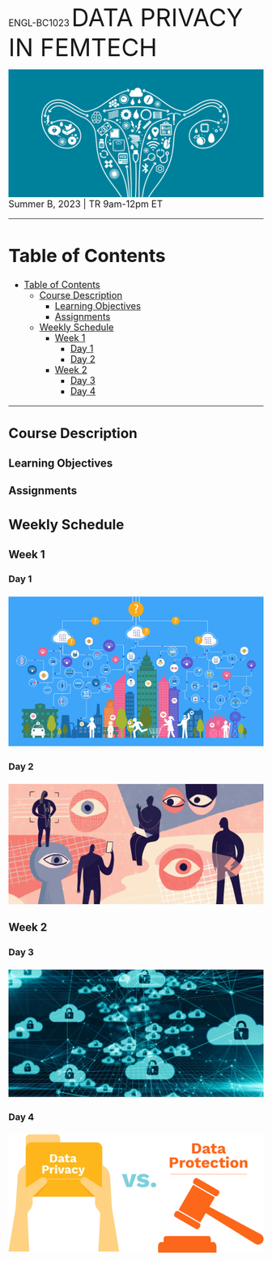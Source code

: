 <font size= "4">ENGL-BC1023</font>
<font size= "7">DATA PRIVACY IN FEMTECH</font>

![femtech](images/femtech.png)
<font size= "4">Summer B, 2023 | TR 9am-12pm ET

***

# Table of Contents
- [Table of Contents](#table-of-contents)
  - [Course Description ](#course-description-)
    - [Learning Objectives ](#learning-objectives-)
    - [Assignments ](#assignments-)
  - [Weekly Schedule ](#weekly-schedule-)
    - [Week 1 ](#week-1-)
      - [Day 1 ](#day-1-)
      - [Day 2 ](#day-2-)
    - [Week 2 ](#week-2-)
      - [Day 3 ](#day-3-)
      - [Day 4 ](#day-4-)

***

## Course Description <a name="welcome"></a>

### Learning Objectives <a name="objectives"></a>

### Assignments <a name="assignments"></a>

## Weekly Schedule <a name="schedule"></a>

### Week 1 <a name="week1"></a>

#### Day 1 <a name="w1d1"></a>

![big-data](images/big_data.png)

#### Day 2 <a name="w1d2"></a>

![data-privacy](images/data_privacy.png)

### Week 2 <a name="week2"></a>

#### Day 3 <a name="w2d3"></a>

![data-security](images/data_security.png)

#### Day 4 <a name="w2d4"></a>

![data-protection](./images/office1_graphic.png)
